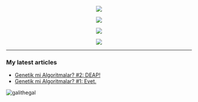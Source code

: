 <div align="center">
  
  ![](https://readme.rocks/api/view/64456979250c4cf5d562f5bf)
  
  ![](https://readme.rocks/api/view/64456a75250c4cf5d562f5c1)
  
  ![](https://readme.rocks/api/view/64456b9d800c95e0a4578993)
  
  ![](https://readme.rocks/api/view/644569b9250c4cf5d562f5c0)

</div>

<hr class="dashed" />

<h3 align="left">My latest articles</h3>

<!-- BLOG-POST-LIST:START -->
- [Genetik mi Algoritmalar?  #2: DEAP!](https://medium.com/rsparametrelerbutunu/genetik-mi-algoritmalar-2-deap-faaaaab756f7?source=rss-873ea545dd09------2)
- [Genetik mi Algoritmalar?  #1: Evet.](https://medium.com/rsparametrelerbutunu/genetik-mi-algoritmalar-1-evet-9fded872060b?source=rss-873ea545dd09------2)
<!-- BLOG-POST-LIST:END -->

<!-- View counter -->
<p align="left"> <img src="https://komarev.com/ghpvc/?username=galithegal&label=Views&color=010002&style=flat-square" alt="galithegal" /> </p>
